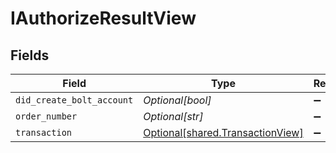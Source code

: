 # IAuthorizeResultView


## Fields

| Field                                                                          | Type                                                                           | Required                                                                       | Description                                                                    |
| ------------------------------------------------------------------------------ | ------------------------------------------------------------------------------ | ------------------------------------------------------------------------------ | ------------------------------------------------------------------------------ |
| `did_create_bolt_account`                                                      | *Optional[bool]*                                                               | :heavy_minus_sign:                                                             | N/A                                                                            |
| `order_number`                                                                 | *Optional[str]*                                                                | :heavy_minus_sign:                                                             | N/A                                                                            |
| `transaction`                                                                  | [Optional[shared.TransactionView]](undefined/models/shared/transactionview.md) | :heavy_minus_sign:                                                             | N/A                                                                            |